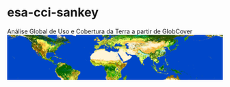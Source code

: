 # esa-cci-sankey
Análise Global de Uso e Cobertura da Terra a partir de GlobCover
![](https://github.com/ser-347/esa-cci-sankey/blob/master/capa.png)
